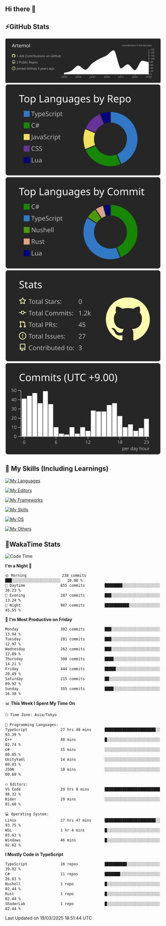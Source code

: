## Hi there 👋
<!--
**Artemol/Artemol** is a ✨ _special_ ✨ repository because its `README.md` (this file) appears on your GitHub profile.

Here are some ideas to get you started:

- 🔭 I’m currently working on ...
- 🌱 I’m currently learning ...
- 👯 I’m looking to collaborate on ...
- 🤔 I’m looking for help with ...
- 💬 Ask me about ...
- 📫 How to reach me: ...
- 😄 Pronouns: ...
- ⚡ Fun fact: ...
-->

## ⚡GitHub Stats
[![](https://raw.githubusercontent.com/Artemol/Artemol/main/profile-summary-card-output/apprentice/0-profile-details.svg)](https://github.com/vn7n24fzkq/github-profile-summary-cards)
[![](https://raw.githubusercontent.com/Artemol/Artemol/main/profile-summary-card-output/apprentice/1-repos-per-language.svg)](https://github.com/vn7n24fzkq/github-profile-summary-cards) [![](https://raw.githubusercontent.com/Artemol/Artemol/main/profile-summary-card-output/apprentice/2-most-commit-language.svg)](https://github.com/vn7n24fzkq/github-profile-summary-cards)
[![](https://raw.githubusercontent.com/Artemol/Artemol/main/profile-summary-card-output/apprentice/3-stats.svg)](https://github.com/vn7n24fzkq/github-profile-summary-cards) [![](https://raw.githubusercontent.com/Artemol/Artemol/main/profile-summary-card-output/apprentice/4-productive-time.svg)](https://github.com/vn7n24fzkq/github-profile-summary-cards)

## 🌱 My Skills (Including Learnings)

<!--
### Languages
-->
[![My Languages](https://skillicons.dev/icons?i=ts,py,cs,dotnet,rust,go,c,matlab,css)](https://skillicons.dev)

<!--
### Editors
-->
[![My Editors](https://skillicons.dev/icons?i=vscode,neovim,vim,visualstudio,idea)](https://skillicons.dev)

<!--
### Frameworks
-->
[![My Frameworks](https://skillicons.dev/icons?i=react,nestjs,vite,tailwind,tauri,electron,remix,nextjs,fastapi)](https://skillicons.dev)

<!--
### Tools
-->
[![My Skills](https://skillicons.dev/icons?i=git,nodejs,docker,unity,postman,bun,discord,cloudflare,bash,prometheus,grafana,obsidian)](https://skillicons.dev)

<!--
### OS
-->
[![My OS](https://skillicons.dev/icons?i=windows,ubuntu)](https://skillicons.dev)

<!--
### Others
-->
[![My Others](https://skillicons.dev/icons?i=github,raspberrypi,gcp)](https://skillicons.dev)

## 💬WakaTime Stats
<!--START_SECTION:waka-->
![Code Time](http://img.shields.io/badge/Code%20Time-487%20hrs%2054%20mins-blue)

**I'm a Night 🦉** 

```text
🌞 Morning                238 commits         ███░░░░░░░░░░░░░░░░░░░░░░   10.98 % 
🌆 Daytime                655 commits         ████████░░░░░░░░░░░░░░░░░   30.23 % 
🌃 Evening                287 commits         ███░░░░░░░░░░░░░░░░░░░░░░   13.24 % 
🌙 Night                  987 commits         ███████████░░░░░░░░░░░░░░   45.55 % 
```
📅 **I'm Most Productive on Friday** 

```text
Monday                   302 commits         ███░░░░░░░░░░░░░░░░░░░░░░   13.94 % 
Tuesday                  281 commits         ███░░░░░░░░░░░░░░░░░░░░░░   12.97 % 
Wednesday                262 commits         ███░░░░░░░░░░░░░░░░░░░░░░   12.09 % 
Thursday                 308 commits         ████░░░░░░░░░░░░░░░░░░░░░   14.21 % 
Friday                   444 commits         █████░░░░░░░░░░░░░░░░░░░░   20.49 % 
Saturday                 215 commits         ██░░░░░░░░░░░░░░░░░░░░░░░   09.92 % 
Sunday                   355 commits         ████░░░░░░░░░░░░░░░░░░░░░   16.38 % 
```


📊 **This Week I Spent My Time On** 

```text
🕑︎ Time Zone: Asia/Tokyo

💬 Programming Languages: 
TypeScript               27 hrs 40 mins      ███████████████████████░░   93.39 % 
C++                      48 mins             █░░░░░░░░░░░░░░░░░░░░░░░░   02.74 % 
C#                       15 mins             ░░░░░░░░░░░░░░░░░░░░░░░░░   00.85 % 
UnityYaml                14 mins             ░░░░░░░░░░░░░░░░░░░░░░░░░   00.83 % 
JSON                     10 mins             ░░░░░░░░░░░░░░░░░░░░░░░░░   00.60 % 

🔥 Editors: 
VS Code                  29 hrs 8 mins       █████████████████████████   98.32 % 
Rider                    29 mins             ░░░░░░░░░░░░░░░░░░░░░░░░░   01.68 % 

💻 Operating System: 
Linux                    27 hrs 47 mins      ███████████████████████░░   93.75 % 
WSL                      1 hr 4 mins         █░░░░░░░░░░░░░░░░░░░░░░░░   03.63 % 
Windows                  46 mins             █░░░░░░░░░░░░░░░░░░░░░░░░   02.62 % 
```

**I Mostly Code in TypeScript** 

```text
TypeScript               16 repos            ██████████░░░░░░░░░░░░░░░   39.02 % 
C#                       11 repos            ███████░░░░░░░░░░░░░░░░░░   26.83 % 
Nushell                  1 repo              █░░░░░░░░░░░░░░░░░░░░░░░░   02.44 % 
Rust                     1 repo              █░░░░░░░░░░░░░░░░░░░░░░░░   02.44 % 
ShaderLab                1 repo              █░░░░░░░░░░░░░░░░░░░░░░░░   02.44 % 
```




 Last Updated on 19/03/2025 18:51:44 UTC
<!--END_SECTION:waka-->
